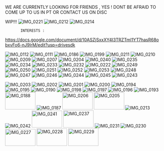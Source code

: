 WE ARE CURRENTLY LOOKING FOR FRIENDS , YES ! DONT BE AFRAID TO COME UP TO US IN PT OR CONTACT US ON DISC 

WIP!!!
![IMG_0221](https://github.com/user-attachments/assets/89d14624-6d6c-461a-98e1-24fc972aa9ea)
![IMG_0212](https://github.com/user-attachments/assets/face90b2-a602-48cc-a705-ba3409cd7073)
![IMG_0214](https://github.com/user-attachments/assets/ec31f9d8-b008-4ea9-974f-780588119194)

           
           INTERESTS : 
           
https://docs.google.com/document/d/10ASZjSxxXY4I3TRZTmI1YT7hasR68obxvFo6-nJ9lrM/edit?usp=drivesdk




![IMG_0112](https://github.com/user-attachments/assets/c73abbcf-4e70-465f-a1ff-1011df2163fd)
![IMG_0111](https://github.com/user-attachments/assets/b4fd9bc3-fa56-4151-946a-4da4d817655d)
![IMG_0186](https://github.com/user-attachments/assets/632553fe-c6b1-4e96-bf84-76decd71e3c6)
![IMG_0199](https://github.com/user-attachments/assets/257125c3-5e52-47e0-aef7-aab12b780a74)
![IMG_0211](https://github.com/user-attachments/assets/15469b86-158b-4958-95af-487c07e6f73c)
![IMG_0210](https://github.com/user-attachments/assets/1afcb149-6a2f-400c-a606-5ba2095e321f)
![IMG_0209](https://github.com/user-attachments/assets/e79c8e1d-bbd2-4050-84b6-8597bdb5002a)
![IMG_0207](https://github.com/user-attachments/assets/96d401be-87c8-4ce5-84ee-7a29043df37d)
![IMG_0204](https://github.com/user-attachments/assets/75fc3b82-101a-49b4-ada1-35036d26ef4d)
![IMG_0240](https://github.com/user-attachments/assets/e3981115-35b0-4fc8-a57e-64f47fa98bf8)
![IMG_0235](https://github.com/user-attachments/assets/a7e13f8f-8682-424b-a641-42751e72bf3a)
![IMG_0234](https://github.com/user-attachments/assets/3e617bd7-ac72-4191-b7b1-742641d5ffed)
![IMG_0233](https://github.com/user-attachments/assets/736ef326-fac5-4573-a460-ca522fd74b00)
![IMG_0232](https://github.com/user-attachments/assets/d49d0980-e27d-43e7-b5d5-86e53b61d000)
![IMG_0222](https://github.com/user-attachments/assets/0ecf5ae9-ad22-44b9-8954-6fed2b8ef382)
![IMG_0249](https://github.com/user-attachments/assets/78302c54-8b8d-48e4-8066-59fcc1ddb5f6)
![IMG_0250](https://github.com/user-attachments/assets/952fead0-6f03-40b5-9e74-d98edf9e16d6)
![IMG_0251](https://github.com/user-attachments/assets/ea736a27-eba0-4341-ac2a-86f6433f5898)
![IMG_0252](https://github.com/user-attachments/assets/0a57fd1a-ccc1-4012-92ee-e67febeb2964)
![IMG_0253](https://github.com/user-attachments/assets/a9973d5a-e646-4dda-9ca1-71944bb712e6)
![IMG_0248](https://github.com/user-attachments/assets/1f98530e-dd9b-44f2-8c62-f5ca3d8776b1)
![IMG_0247](https://github.com/user-attachments/assets/cd923c65-946f-4e8e-b312-98d2c717b9d0)
![IMG_0246](https://github.com/user-attachments/assets/825bb7f8-c805-4f8f-b9aa-827d34202cc0)
![IMG_0244](https://github.com/user-attachments/assets/befdfc58-0b62-4724-aef2-1ff7125f0569)
![IMG_0245](https://github.com/user-attachments/assets/9554b248-5dc8-45ab-965a-39497d2a7c03)
![IMG_0243](https://github.com/user-attachments/assets/ca5efef4-8a98-448e-83c6-95b02f3ca955)

 



![IMG_0203](https://github.com/user-attachments/assets/cc8a472c-41d5-410f-8bd7-5409f1d0302b)
![IMG_0202](https://github.com/user-attachments/assets/27b25963-1b89-4d15-9a86-f606262dbb25)
![IMG_0201](https://github.com/user-attachments/assets/20bd4727-f110-49ee-9e1a-7025a238f15b)
![IMG_0200](https://github.com/user-attachments/assets/76d4c259-7083-4023-9a6d-35cef1c3519b)
![IMG_0194](https://github.com/user-attachments/assets/2f32bef9-9a75-4ce3-b77a-ec019f2f64da)
![IMG_0195](https://github.com/user-attachments/assets/42f0da1d-9f47-41a2-8192-9c475ac63375)
![IMG_0190](https://github.com/user-attachments/assets/086222af-dda8-4802-b724-8c10701b143b)
![IMG_0198](https://github.com/user-attachments/assets/ed09c069-0d65-4bf7-9f2d-609f87fe9a56)
![IMG_0197](https://github.com/user-attachments/assets/060387d6-d731-4d8c-bf57-4d00b9fa8f26)
![IMG_0196](https://github.com/user-attachments/assets/27606783-9baa-48df-9ace-ac9e6080577a)
![IMG_0193](https://github.com/user-attachments/assets/5111769e-5580-45d7-8509-de517c5b93c6)
<img width="99" height="56" alt="IMG_0188" src="https://github.com/user-attachments/assets/41a909f0-bd75-47f6-abe3-c6c2644fb993" />
![IMG_0187](https://github.com/user-attachments/assets/aa05610f-4cc4-4a30-a32b-76c20a8617c1)
<img width="99" height="56" alt="IMG_0206" src="https://github.com/user-attachments/assets/51e9fac3-3bf7-4267-8eea-fef69671744c" />
<img width="99" height="56" alt="IMG_0205" src="https://github.com/user-attachments/assets/fce02e77-646c-4220-84b7-e99b845cf436" />
![IMG_0213](https://github.com/user-attachments/assets/fce1c68d-37ca-4671-bbdc-acaebd6c4989)
![IMG_0242](https://github.com/user-attachments/assets/5d2e271d-cc96-4cec-8b6e-cc71daa152d3)
<img width="99" height="55" alt="IMG_0241" src="https://github.com/user-attachments/assets/da07a70e-4e15-46f9-a953-5f730cef8ea3" />
<img width="99" height="56" alt="IMG_0237" src="https://github.com/user-attachments/assets/b497417b-1d7f-4266-b342-bf7fe0479a6e" />
![IMG_0231](https://github.com/user-attachments/assets/b8e4eeaa-a789-4b1f-ae18-915c6635af16)
![IMG_0230](https://github.com/user-attachments/assets/3c8b0b80-0d0b-46f6-a114-c664fda07747)
<img width="99" height="55" alt="IMG_0227" src="https://github.com/user-attachments/assets/5e8f6a14-6f11-495a-a477-eee330f36bab" />
<img width="99" height="57" alt="IMG_0228" src="https://github.com/user-attachments/assets/257545c8-a3a7-4536-a892-863428711a5a" />
<img width="99" height="57" alt="IMG_0229" src="https://github.com/user-attachments/assets/b58b60b7-9cd9-41dd-9aa3-6b4ec91c5cfa" />
